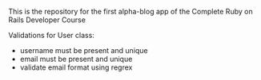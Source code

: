 This is the repository for the first alpha-blog app of the Complete Ruby on Rails Developer Course

Validations for User class:
- username must be present and unique
- email must be present and unique
- validate email format using regrex
